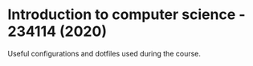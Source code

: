 # Introduction to computer science - 234114 (2020)

Useful configurations and dotfiles used during the course.
